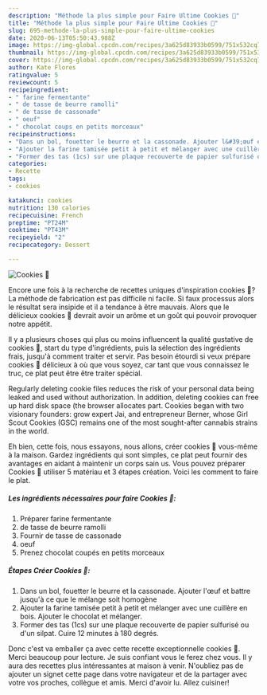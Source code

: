 ```yaml
---
description: "Méthode la plus simple pour Faire Ultime Cookies 🍪"
title: "Méthode la plus simple pour Faire Ultime Cookies 🍪"
slug: 695-methode-la-plus-simple-pour-faire-ultime-cookies
date: 2020-06-13T05:50:43.988Z
image: https://img-global.cpcdn.com/recipes/3a625d83933b0599/751x532cq70/cookies-🍪-photo-principale-de-la-recette.jpg
thumbnail: https://img-global.cpcdn.com/recipes/3a625d83933b0599/751x532cq70/cookies-🍪-photo-principale-de-la-recette.jpg
cover: https://img-global.cpcdn.com/recipes/3a625d83933b0599/751x532cq70/cookies-🍪-photo-principale-de-la-recette.jpg
author: Kate Flores
ratingvalue: 5
reviewcount: 5
recipeingredient:
- " farine fermentante"
- " de tasse de beurre ramolli"
- " de tasse de cassonade"
- " oeuf"
- " chocolat coups en petits morceaux"
recipeinstructions:
- "Dans un bol, fouetter le beurre et la cassonade. Ajouter l&#39;œuf et battre jusqu&#39;à ce que le mélange soit homogène"
- "Ajouter la farine tamisée petit à petit et mélanger avec une cuillère en bois. Ajouter le chocolat et mélanger."
- "Former des tas (1cs) sur une plaque recouverte de papier sulfurisé ou d&#39;un silpat. Cuire 12 minutes à 180 degrés."
categories:
- Recette
tags:
- cookies

katakunci: cookies 
nutrition: 130 calories
recipecuisine: French
preptime: "PT24M"
cooktime: "PT43M"
recipeyield: "2"
recipecategory: Dessert

---
```



![Cookies 🍪](https://img-global.cpcdn.com/recipes/3a625d83933b0599/751x532cq70/cookies-🍪-photo-principale-de-la-recette.jpg)

Encore une fois à la recherche de recettes uniques d'inspiration cookies 🍪? La méthode de fabrication est pas difficile ni facile. Si faux processus alors le résultat sera insipide et il a tendance à être mauvais. Alors que le délicieux cookies 🍪 devrait avoir un arôme et un goût qui pouvoir provoquer notre appétit.

Il y a plusieurs choses qui plus ou moins influencent la qualité gustative de cookies 🍪, start du type d'ingrédients, puis la sélection des ingrédients frais, jusqu'à comment traiter et servir. Pas besoin étourdi si veux prépare cookies 🍪 délicieux à où que vous soyez, car tant que vous connaissez le truc, ce plat peut être être traiter spécial.

Regularly deleting cookie files reduces the risk of your personal data being leaked and used without authorization. In addition, deleting cookies can free up hard disk space (the browser allocates part. Cookies began with two visionary founders: grow expert Jai, and entrepreneur Berner, whose Girl Scout Cookies (GSC) remains one of the most sought-after cannabis strains in the world.


Eh bien, cette fois, nous essayons, nous allons, créer cookies 🍪 vous-même à la maison. Gardez ingrédients qui sont simples, ce plat peut fournir des avantages en aidant à maintenir un corps sain us. Vous pouvez préparer Cookies 🍪 utiliser 5 matériau et 3 étapes création. Voici les comment to faire le plat.

<!--inarticleads1-->

##### Les ingrédients nécessaires pour faire Cookies 🍪:

1. Préparer  farine fermentante
1.   de tasse de beurre ramolli
1. Fournir  de tasse de cassonade
1.   oeuf
1. Prenez  chocolat coupés en petits morceaux




<!--inarticleads2-->

##### Étapes Créer Cookies 🍪:

1. Dans un bol, fouetter le beurre et la cassonade. Ajouter l&#39;œuf et battre jusqu&#39;à ce que le mélange soit homogène
1. Ajouter la farine tamisée petit à petit et mélanger avec une cuillère en bois. Ajouter le chocolat et mélanger.
1. Former des tas (1cs) sur une plaque recouverte de papier sulfurisé ou d&#39;un silpat. Cuire 12 minutes à 180 degrés.





Donc c'est va emballer ça avec cette recette exceptionnelle cookies 🍪. Merci beaucoup pour lecture. Je suis confiant vous le ferez chez vous. Il y aura des recettes plus  intéressantes at maison à venir. N'oubliez pas de ajouter un signet cette page dans votre navigateur et de la partager avec votre vos proches, collègue et amis. Merci d'avoir lu. Allez cuisiner!
